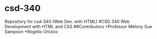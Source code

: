 # csd-340
Repository for csd-340 (Web Dev. with HTML)
#CSD 340 Web Development with HTML and CSS
##Contributors
*Professor Melony Sue Sampson
*Rogelio Orozco